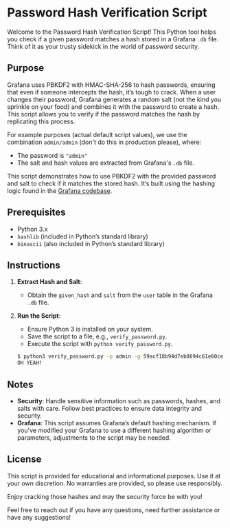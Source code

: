 # Password Hash Verification Script

Welcome to the Password Hash Verification Script! This Python tool helps you check if a given password matches a hash stored in a Grafana `.db` file. Think of it as your trusty sidekick in the world of password security.

## Purpose

Grafana uses PBKDF2 with HMAC-SHA-256 to hash passwords, ensuring that even if someone intercepts the hash, it’s tough to crack. When a user changes their password, Grafana generates a random salt (not the kind you sprinkle on your food) and combines it with the password to create a hash. This script allows you to verify if the password matches the hash by replicating this process.

For example purposes (actual default script values), we use the combination `admin/admin` (don't do this in production please), where:
- The password is `"admin"`
- The salt and hash values are extracted from Grafana's `.db` file.

This script demonstrates how to use PBKDF2 with the provided password and salt to check if it matches the stored hash. It’s built using the hashing logic found in the [Grafana codebase](https://github.com/grafana/grafana/blob/master/pkg/util/encoding.go).

## Prerequisites

- Python 3.x
- `hashlib` (included in Python’s standard library)
- `binascii` (also included in Python’s standard library)

## Instructions

1. **Extract Hash and Salt**:
   - Obtain the `given_hash` and `salt` from the `user` table in the Grafana `.db` file.

3. **Run the Script**:
   - Ensure Python 3 is installed on your system.
   - Save the script to a file, e.g., `verify_password.py`.
   - Execute the script with `python verify_password.py`.

   ```bash
   $ python3 verify_password.py -p admin -g 59acf18b94d7eb0694c61e60ce44c110c7a683ac6a8f09580d626f90f4a242000746579358d77dd9e570e83fa24faa88a8a6 -s F3FAxVm33R
   OH YEAH!
   ```

## Notes

- **Security**: Handle sensitive information such as passwords, hashes, and salts with care. Follow best practices to ensure data integrity and security.
- **Grafana**: This script assumes Grafana’s default hashing mechanism. If you've modified your Grafana to use a different hashing algorithm or parameters, adjustments to the script may be needed.

## License

This script is provided for educational and informational purposes. Use it at your own discretion. No warranties are provided, so please use responsibly.

Enjoy cracking those hashes and may the security force be with you!

Feel free to reach out if you have any questions, need further assistance or have any suggestions!
